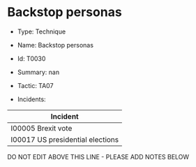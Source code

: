 # Backstop personas

* Type: Technique

* Name: Backstop personas

* Id: T0030

* Summary: nan

* Tactic: TA07

* Incidents:

| Incident |
| --------- |
| I00005 Brexit vote |
| I00017 US presidential elections |

DO NOT EDIT ABOVE THIS LINE - PLEASE ADD NOTES BELOW